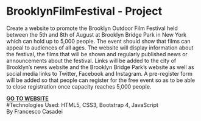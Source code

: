 # BrooklynFilmFestival - Project


Create a website to promote the Brooklyn Outdoor Film Festival held between the 5th and 8th of August at Brooklyn Bridge Park in New York which can hold up to 5,000 people. The event should show that films can appeal to audiences of all ages. The website will display information about the festival, the films that will be shown and regularly published news or announcements about the festival. Links will be added to the city of Brooklyn’s news website and the Brooklyn Bridge Park’s website as well as social media links to Twitter, Facebook and Instagram. A pre-register form will be added so that people can register for the free event so as to be able to close registration once capacity reaches 5,000 people.

<a href="https://filmfestivalbrooklyn.000webhostapp.com/" target="_blank"><b>GO TO WEBSITE</b></a><br>
#Technologies Used: HTML5, CSS3, Bootstrap 4, JavaScript<br>
By Francesco Casadei

